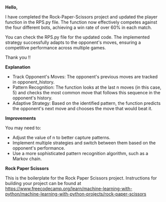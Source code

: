 
**Hello,**

I have completed the Rock-Paper-Scissors project and updated the player function in the RPS.py file. The function now effectively competes against the four different bots, achieving a win rate of over 60% in each match.

You can check the RPS.py file for the updated code. The implemented strategy successfully adapts to the opponent's moves, ensuring a competitive performance across multiple games.

Thank you !! 

**Explanation**

- Track Opponent's Moves: The opponent's previous moves are tracked in opponent_history.
- Pattern Recognition: The function looks at the last n moves (in this case, 5) and checks the most common move that follows this sequence in the opponent's history.
- Adaptive Strategy: Based on the identified pattern, the function predicts the opponent's next move and chooses the move that would beat it.

**Improvements**

You may need to:

- Adjust the value of n to better capture patterns.
- Implement multiple strategies and switch between them based on the opponent's performance.
- Use a more sophisticated pattern recognition algorithm, such as a Markov chain.

**Rock Paper Scissors**

This is the boilerplate for the Rock Paper Scissors project. Instructions for building your project can be found at https://www.freecodecamp.org/learn/machine-learning-with-python/machine-learning-with-python-projects/rock-paper-scissors
